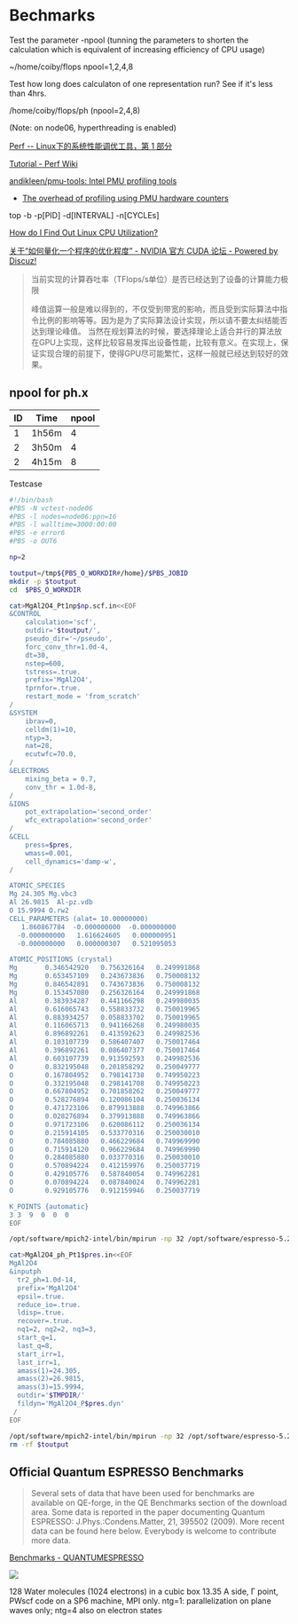 # Bechmarks

Test the parameter -npool (tunning the parameters to shorten the calculation which is equivalent of increasing efficiency of CPU usage)

~/home/coiby/flops
npool=1,2,4,8

Test how long does calculaton of one representation run? See if it's less than 4hrs.

/home/coiby/flops/ph (npool=2,4,8)

(Note: on node06, hyperthreading is enabled)

[Perf -- Linux下的系统性能调优工具，第 1 部分](https://www.ibm.com/developerworks/cn/linux/l-cn-perf1/)

[Tutorial - Perf Wiki](https://perf.wiki.kernel.org/index.php/Tutorial)

[andikleen/pmu-tools: Intel PMU profiling tools](https://github.com/andikleen/pmu-tools)
- [The overhead of profiling using PMU hardware counters](http://openlab.web.cern.ch/sites/openlab.web.cern.ch/files/technical_documents/TheOverheadOfProfilingUsingPMUhardwareCounters.pdf)
	

top -b -p[PID] -d[INTERVAL] -n[CYCLEs]

[How do I Find Out Linux CPU Utilization?](http://www.cyberciti.biz/tips/how-do-i-find-out-linux-cpu-utilization.html)

[关于“如何量化一个程序的优化程度” - NVIDIA 官方 CUDA 论坛 - Powered by Discuz!](https://cudazone.nvidia.cn/forum/forum.php?mod=viewthread&action=printable&tid=7695)
>当前实现的计算吞吐率（TFlops/s单位）是否已经达到了设备的计算能力极限
>
>峰值运算一般是难以得到的，不仅受到带宽的影响，而且受到实际算法中指令比例的影响等等。因为是为了实际算法设计实现，所以请不要太纠结能否达到理论峰值。
>当然在规划算法的时候，要选择理论上适合并行的算法放在GPU上实现，这样比较容易发挥出设备性能，比较有意义。在实现上，保证实现合理的前提下，使得GPU尽可能繁忙，这样一般就已经达到较好的效果。

## npool for ph.x

| ID| Time | npool |
| -- | -- | -- |
| 1 | 1h56m | 4 |
| 2 | 3h50m | 4 |
| 2 | 4h15m | 8 |


Testcase
```sh
#!/bin/bash
#PBS -N vctest-node06
#PBS -l nodes=node06:ppn=16
#PBS -l walltime=3000:00:00
#PBS -e error6
#PBS -o OUT6

np=2

toutput=/tmp${PBS_O_WORKDIR#/home}/$PBS_JOBID
mkdir -p $toutput
cd  $PBS_O_WORKDIR

cat>MgAl2O4_Pt1np$np.scf.in<<EOF
&CONTROL
    calculation='scf',
    outdir='$toutput/',
    pseudo_dir='~/pseudo',
    forc_conv_thr=1.0d-4,
    dt=30,
    nstep=600,
    tstress=.true. 
    prefix='MgAl2O4',
    tprnfor=.true. 
    restart_mode = 'from_scratch'
/
&SYSTEM
    ibrav=0,
    celldm(1)=10,
    ntyp=3, 
    nat=28,
    ecutwfc=70.0,
/
&ELECTRONS
    mixing_beta = 0.7,
    conv_thr = 1.0d-8,
/ 
&IONS
    pot_extrapolation='second_order' 
    wfc_extrapolation='second_order'
/
&CELL
    press=$pres,
    wmass=0.001,
    cell_dynamics='damp-w',
/

ATOMIC_SPECIES
Mg 24.305 Mg.vbc3
Al 26.9815  Al-pz.vdb
O 15.9994 O.rw2
CELL_PARAMETERS (alat= 10.00000000)
   1.860867784  -0.000000000  -0.000000000
  -0.000000000   1.616624605   0.000000951
  -0.000000000   0.000000307   0.521095053

ATOMIC_POSITIONS (crystal)
Mg       0.346542920   0.756326164   0.249991868
Mg       0.653457109   0.243673836   0.750008132
Mg       0.846542891   0.743673836   0.750008132
Mg       0.153457080   0.256326164   0.249991868
Al       0.383934287   0.441166298   0.249980035
Al       0.616065743   0.558833732   0.750019965
Al       0.883934257   0.058833702   0.750019965
Al       0.116065713   0.941166268   0.249980035
Al       0.896892261   0.413592623   0.249982536
Al       0.103107739   0.586407407   0.750017464
Al       0.396892261   0.086407377   0.750017464
Al       0.603107739   0.913592593   0.249982536
O        0.832195048   0.201858292   0.250049777
O        0.167804952   0.798141738   0.749950223
O        0.332195048   0.298141708   0.749950223
O        0.667804952   0.701858262   0.250049777
O        0.528276894   0.120086104   0.250036134
O        0.471723106   0.879913888   0.749963866
O        0.028276894   0.379913888   0.749963866
O        0.971723106   0.620086112   0.250036134
O        0.215914105   0.533770316   0.250030010
O        0.784085880   0.466229684   0.749969990
O        0.715914120   0.966229684   0.749969990
O        0.284085880   0.033770316   0.250030010
O        0.570894224   0.412159976   0.250037719
O        0.429105776   0.587840054   0.749962281
O        0.070894224   0.087840024   0.749962281
O        0.929105776   0.912159946   0.250037719

K_POINTS {automatic}
3 3  9  0  0  0
EOF

/opt/software/mpich2-intel/bin/mpirun -np 32 /opt/software/espresso-5.2.0/bin/pw.x -np $np < MgAl2O4_Pt1np$np.scf.in > MgAl2O4_Pt1np$np.scf.out

cat>MgAl2O4_ph_Pt1$pres.in<<EOF
MgAl2O4
&inputph
  tr2_ph=1.0d-14,
  prefix='MgAl2O4'
  epsil=.true.
  reduce_io=.true.
  ldisp=.true.
  recover=.true.
  nq1=2, nq2=2, nq3=3,
  start_q=1,
  last_q=8,
  start_irr=1,
  last_irr=1,
  amass(1)=24.305,
  amass(2)=26.9815,
  amass(3)=15.9994,
  outdir='$TMPDIR/'
  fildyn='MgAl2O4_P$pres.dyn'
 /
EOF

/opt/software/mpich2-intel/bin/mpirun -np 32 /opt/software/espresso-5.2.0/bin/ph.x -np $np < MgAl2O4_ph_Pt1np$np.in > MgAl2O4_ph_Pt1np$np.ph.out
rm -rf $toutput

```

## Official Quantum ESPRESSO Benchmarks

>Several sets of data that have been used for benchmarks are available on QE-forge, in the QE Benchmarks section of the download area. Some data is reported in the paper documenting Quantum ESPRESSO: J.Phys.:Condens.Matter, 21, 395502 (2009). More recent data can be found here below. Everybody is welcome to contribute more data.

[Benchmarks - QUANTUMESPRESSO](http://www.quantum-espresso.org/benchmarks/)
 
![](http://www.quantum-espresso.org/wp-content/uploads/2011/07/wtecfig0-300x250.png)

128 Water molecules (1024 electrons)  in a cubic box 13.35 A side, Γ point, PWscf code on a SP6 machine, MPI only. ntg=1: parallelization on plane waves only; ntg=4 also on electron states 